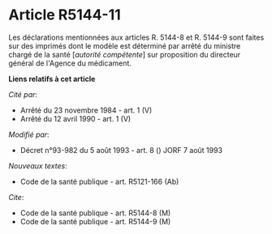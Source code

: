 # Article R5144-11

Les déclarations mentionnées aux articles R. 5144-8 et R. 5144-9 sont faites sur des imprimés dont le modèle est déterminé
par arrêté du ministre chargé de la santé [*autorité compétente*] sur proposition du directeur général de l'Agence du
médicament.

**Liens relatifs à cet article**

_Cité par_:

  - Arrêté du 23 novembre 1984 - art. 1 (V)
  - Arrêté du 12 avril 1990 - art. 1 (V)

_Modifié par_:

  - Décret n°93-982 du 5 août 1993 - art. 8 () JORF 7 août 1993

_Nouveaux textes_:

  - Code de la santé publique - art. R5121-166 (Ab)

_Cite_:

  - Code de la santé publique - art. R5144-8 (M)
  - Code de la santé publique - art. R5144-9 (M)
